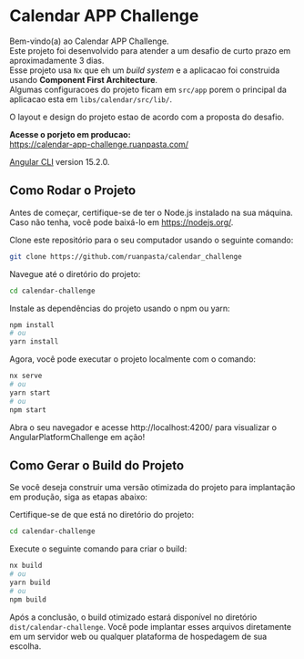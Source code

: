 # Calendar APP Challenge

Bem-vindo(a) ao Calendar APP Challenge.\
Este projeto foi desenvolvido para atender a um desafio de curto prazo em aproximadamente 3 dias.\
Esse projeto usa `Nx` que eh um _build system_ e a aplicacao foi construida usando **Component First Architecture**.\
Algumas configuracoes do projeto ficam em `src/app` porem o principal da aplicacao esta em `libs/calendar/src/lib/`.

O layout e design do projeto estao de acordo com a proposta do desafio.

**Acesse o porjeto em producao:**\
https://calendar-app-challenge.ruanpasta.com/

[Angular CLI](https://github.com/angular/angular-cli) version 15.2.0.


## Como Rodar o Projeto
Antes de começar, certifique-se de ter o Node.js instalado na sua máquina. Caso não tenha, você pode baixá-lo em https://nodejs.org/.

Clone este repositório para o seu computador usando o seguinte comando:

```bash
git clone https://github.com/ruanpasta/calendar_challenge
```

Navegue até o diretório do projeto:

```bash
cd calendar-challenge
```

Instale as dependências do projeto usando o npm ou yarn:

```bash
npm install
# ou
yarn install
```
Agora, você pode executar o projeto localmente com o comando:

```bash
nx serve
# ou
yarn start
# ou
npm start
```

Abra o seu navegador e acesse http://localhost:4200/ para visualizar o AngularPlatformChallenge em ação!

## Como Gerar o Build do Projeto
Se você deseja construir uma versão otimizada do projeto para implantação em produção, siga as etapas abaixo:

Certifique-se de que está no diretório do projeto:

```bash
cd calendar-challenge
```
Execute o seguinte comando para criar o build:

```bash
nx build
# ou
yarn build
# ou
npm build
```
Após a conclusão, o build otimizado estará disponível no diretório `dist/calendar-challenge`. Você pode implantar esses arquivos diretamente em um servidor web ou qualquer plataforma de hospedagem de sua escolha.
